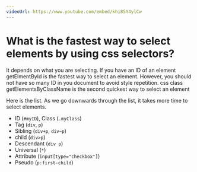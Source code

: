 ```yaml
---
videoUrl: https://www.youtube.com/embed/khi85Y4ylCw
---
```


# What is the fastest way to select elements by using css selectors?	

<v-click>

It depends on what you are selecting. If you have an ID of an element getElmentById is the fastest way to select an element. However, you should not have so many ID in you document to avoid style repetition. css class getElementsByClassName is the second quickest way to select an element 

Here is the list. As we go downwards through the list, it takes more time to select elements.

</v-click>


<v-clicks>

- ID (`#myID`), Class (`.myClass`)
- Tag (`div`, `p`)
- Sibling (`div+p`, `div~p`)
- child (`div>p`)
- Descendant (`div p`)
- Universal (`*`)
- Attribute (`input[type="checkbox"]`)
- Pseudo (`p:first-child`)

</v-clicks>
